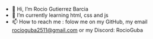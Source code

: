- 👋 Hi, I’m  Rocio Gutierrez Barcia
- 🌱 I’m currently learning html, css and js
- 📫 How to reach me : folow me on my GitHub,  my email rocioguba2511@gmail.com or my Discord: RocioGuba 

<!---
RocioGuba/RocioGuba is a ✨ special ✨ repository because its `README.md` (this file) appears on your GitHub profile.
You can click the Preview link to take a look at your changes.
--->
